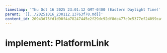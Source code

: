 ```yaml
---
timestamp: 'Thu Oct 16 2025 23:01:12 GMT-0400 (Eastern Daylight Time)'
parent: '[[../20251016_230112.13763f70.md]]'
content_id: 20943d75fd1d90f4a78247445e2f29dc92df8de477c9c5377ef24099caf77e0f
---
```


# implement: PlatformLink
